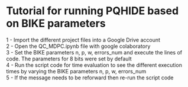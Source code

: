 # Tutorial for running PQHIDE based on BIKE parameters

1 - Import the different project files into a Google Drive account</br>
2 - Open the QC_MDPC.ipynb file with google colaboratory</br>
3 - Set the BIKE parameters n, p, w, errors_num and execute the lines of code. The parameters for 8 bits were set by default</br>
4 - Run the script code for time evaluation to see the different execution times by varying the BIKE parameters n, p, w, errors_num</br>
5 - If the message needs to be reforward then re-run the script code</br>
